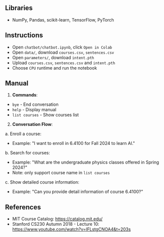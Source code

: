 ## Libraries

- NumPy, Pandas, scikit-learn, TensorFlow, PyTorch

## Instructions

- Open `chatbot/chatbot.ipynb`, click `Open in Colab`
- Open `data/`, download `courses.csv`, `sentences.csv`
- Open `parameters/`, download `intent.pth`
- Upload `courses.csv`, `sentences.csv` and `intent.pth`
- Choose `CPU` runtime and run the notebook

## Manual
1. **Commands**:

- `bye` - End conversation
- `help` - Display manual
- `list courses` - Show courses list

2. **Conversation Flow**:

a. Enroll a course:
- Example: "I want to enroll in 6.4100 for Fall 2024 to learn AI."

b. Search for courses:
- Example: "What are the undergraduate physics classes offered in Spring 2024?"
- Note: only support course name in `list courses`

c. Show detailed course information:
- Example: "Can you provide detail information of course 6.4100?"

##  References

- MIT Course Catalog: https://catalog.mit.edu/
- Stanford CS230 Autumn 2018 - Lecture 10: https://www.youtube.com/watch?v=IFLstgCNOA4&t=203s